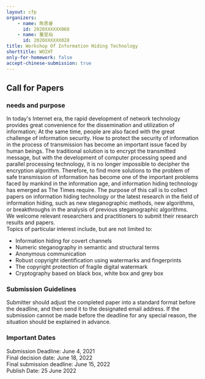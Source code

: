 ```yaml
---
layout: cfp
organizers:
    - name: 陈思睿
      id: 2020XXXXXX068
    - name: 董昱灿
      id: 2020XXXXXX028
title: Workshop Of Information Hiding Technology
shorttitle: WOIHT
only-for-homework: false
accept-chinese-submission: true
---
```


## Call for Papers

### needs and purpose

In today's Internet era, the rapid development of network technology provides great convenience for the dissemination and utilization of information; At the same time, people are also faced with the great challenge of information security. How to protect the security of information in the process of transmission has become an important issue faced by human beings. The traditional solution is to encrypt the transmitted message, but with the development of computer processing speed and parallel processing technology, it is no longer impossible to decipher the encryption algorithm. Therefore, to find more solutions to the problem of safe transmission of information has become one of the important problems faced by mankind in the information age, and information hiding technology has emerged as The Times require.
The purpose of this call is to collect papers on information hiding technology or the latest research in the field of information hiding, such as new steganographic methods, new algorithms, or breakthroughs in the analysis of previous steganographic algorithms.  
We welcome relevant researchers and practitioners to submit their research results and papers.  
Topics of particular interest include, but are not limited to:

-   Information hiding for covert channels
-   Numeric steganography in semantic and structural terms
-   Anonymous communication
-   Robust copyright identification using watermarks and fingerprints
-   The copyright protection of fragile digital watermark
-   Cryptography based on black box, white box and grey box

### Submission Guidelines

Submitter should adjust the completed paper into a standard format before the deadline, and then send it to the designated email address. If the submission cannot be made before the deadline for any special reason, the situation should be explained in advance.

### Important Dates

Submission Deadline: June 4, 2021  
Final decision date: June 18, 2022  
Final submission deadline: June 15, 2022  
Publish Date: 25 June 2022
